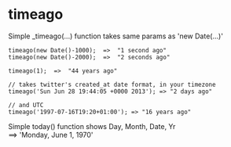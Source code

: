 timeago
=======

Simple _timeago(...) function takes same params as 'new Date(...)'

````
timeago(new Date()-1000);  =>  "1 second ago"
timeago(new Date()-2000);  =>  "2 seconds ago"

timeago(1);  =>  "44 years ago"

// takes twitter's created_at date format, in your timezone
timeago('Sun Jun 28 19:44:05 +0000 2013'); => "2 days ago"

// and UTC
timeago('1997-07-16T19:20+01:00'); => "16 years ago"

````

Simple today() function shows Day, Month, Date, Yr    
 ==> 'Monday, June 1, 1970'
